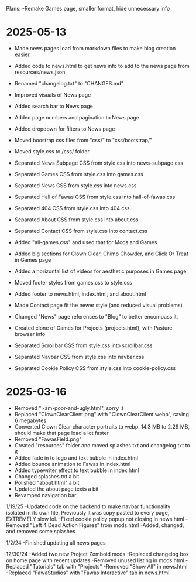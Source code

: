 Plans:
-Remake Games page, smaller format, hide unnecessary info

# 2025-05-13

- Made news pages load from markdown files to make blog creation easier.
- Added code to news.html to get news info to add to the news page from resources/news.json
- Renamed "changelog.txt" to "CHANGES.md"

- Improved visuals of News page
- Added search bar to News page
- Added page numbers and pagination to News page
- Added dropdown for filters to News page

- Moved boostrap css files from "css/" to "css/bootstrap/"
- Moved style.css to /css/ folder
- Separated News Subpage CSS from style.css into news-subpage.css
- Separated Games CSS from style.css into games.css
- Separated News CSS from style.css into news.css
- Separated Hall of Fawas CSS from style.css into hall-of-fawas.css
- Separated 404 CSS from style.css into 404.css
- Separated About CSS from style.css into about.css
- Separated Contact CSS from style.css into contact.css

- Added "all-games.css" and used that for Mods and Games
- Added big sections for Clown Clear, Chimp Chowder, and Click Or Treat in Games page
- Added a horizontal list of videos for aesthetic purposes in Games page

- Moved footer styles from games.css to style.css
- Added footer to news.html, index.html, and about.html

- Made Contact page fit the newer style (and reduced visual problems)
- Changed "News" page references to "Blog" to better encompass it.

- Created clone of Games for Projects (projects.html), with Pasture browser info

- Separated Scrollbar CSS from style.css into scrollbar.css
- Separated Navbar CSS from style.css into navbar.css
- Separated Cookie Policy CSS from style.css into cookie-policy.css

# 2025-03-16

- Removed "i-am-poor-and-ugly.html", sorry :(
- Replaced "ClownClearClient.png" with "ClownClearClient.webp", saving 6 megabytes
- Converted Clown Clear character portraits to webp. 14.3 MB to 2.29 MB, should make that page load a lot faster
- Removed "FawasField.png"
- Created "resources" folder and moved splashes.txt and changelog.txt to it
- Added fade in to logo and text bubble in index.html
- Added bounce animation to Fawas in index.html
- Added typewriter effect to text bubble in index.html
- Changed splashes.txt a bit
- Polished "about.html" a bit
- Updated the about page texts a bit
- Revamped navigation bar

1/19/25
-Updated code on the backend to make navbar functionality isolated in its own file. Previously it was copy pasted to every page, EXTREMELY slow lol.
-Fixed cookie policy popup not closing in news.html
-Removed "Left 4 Dead Action Figures" from mods.html
-Added, changed, and removed some splashes

1/2/24
-Finished updating all news pages

12/30/24
-Added two new Project Zomboid mods
-Replaced changelog box on home page with recent updates
-Removed unused listing in mods.html
-Replaced "Tutorials" tab with "Projects"
-Removed "Show All" in news.html
-Replaced "FawaStudios" with "Fawas Interactive" tab in news.html